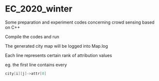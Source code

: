 # EC_2020_winter
Some preparation and experiment codes concerning crowd sensing based on C++

Compile the codes and run

The generated city map will be logged into Map.log 

Each line represents certain rank of attribution values

eg. the first line contains every 
```C++
city[i][j]->attr[0] 
